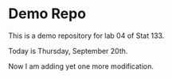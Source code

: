 # Demo Repo

This is a demo repository for lab 04  of Stat 133.

Today is Thursday, September 20th.

Now I am adding yet one more modification.